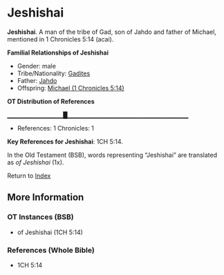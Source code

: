 # Jeshishai
**Jeshishai**. 
A man of the tribe of Gad, son of Jahdo and father of Michael, mentioned in 1 Chronicles 5:14 (acai). 




**Familial Relationships of Jeshishai**


* Gender: male
* Tribe/Nationality: [Gadites](../../../groups/md/acai/Gad.md)
* Father: [Jahdo](Jahdo.md)
* Offspring: [Michael (1 Chronicles 5:14)](Michael.3.md)


**OT Distribution of References**

▁▁▁▁▁▁▁▁▁▁▁▁█▁▁▁▁▁▁▁▁▁▁▁▁▁▁▁▁▁▁▁▁▁▁▁▁▁▁
* References: 1 Chronicles: 1



**Key References for Jeshishai**: 
1CH 5:14. 


In the Old Testament (BSB), words representing “Jeshishai” are translated as 
*of Jeshishai* (1x). 




Return to [Index](00-Index.md)

## More Information

### OT Instances (BSB)

* of Jeshishai (1CH 5:14)



### References (Whole Bible)

* 1CH 5:14



